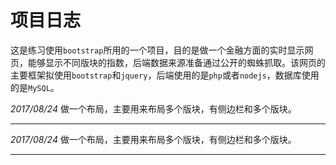 项目日志
====
                                                      
这是练习使用`bootstrap`所用的一个项目，目的是做一个金融方面的实时显示网页，能够显示不同版块的指数，后端数据来源准备通过公开的蜘蛛抓取。该网页的主要框架拟使用`bootstrap`和`jquery`，后端使用的是`php`或者`nodejs`，数据库使用的是`MySQL`。

*2017/08/24*        做一个布局，主要用来布局多个版块，有侧边栏和多个版块。
____

*2017/08/24*        做一个布局，主要用来布局多个版块，有侧边栏和多个版块。
____
